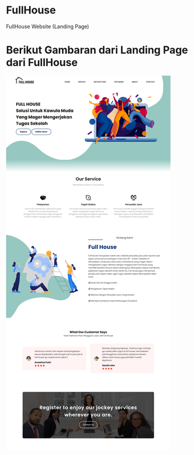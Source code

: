 # FullHouse
FullHouse Website (Landing Page)

# Berikut Gambaran dari Landing Page dari FullHouse
![diagram](FullHouseWebsite_LP.png)
